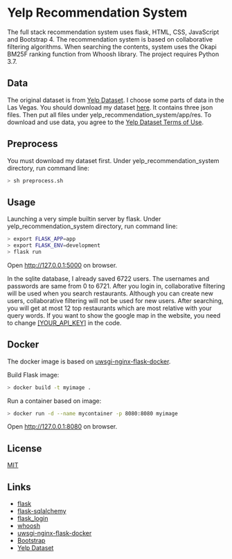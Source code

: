 # Yelp Recommendation System

The full stack recommendation system uses flask, HTML, CSS, JavaScript and Bootstrap 4. 
The recommendation system is based on collaborative filtering algorithms. 
When searching the contents, system uses the Okapi BM25F ranking function from Whoosh library.
The project requires Python 3.7.

 
## Data
The original dataset is from [Yelp Dataset](https://www.kaggle.com/yelp-dataset/yelp-dataset). I choose some parts of data in the Las Vegas.
You should download my dataset [here](https://drive.google.com/drive/folders/1fK7sBOSdXSAXyWRCpCpLfP12G56Qg0-z?usp=sharing). It contains three json files. 
Then put all files under yelp_recommendation_system/app/res. 
To download and use data, you agree to the [Yelp Dataset Terms of Use](./yelp-dataset-agreement.pdf).



## Preprocess
You must download my dataset first. Under yelp_recommendation_system directory, run command line:
```bash
> sh preprocess.sh
```

## Usage
Launching a very simple builtin server by flask. Under yelp_recommendation_system directory, run command line:
```bash
> export FLASK_APP=app    
> export FLASK_ENV=development
> flask run
```
Open http://127.0.0.1:5000 on browser.


In the sqlite database, I already saved 6722 users. The usernames and passwords are same from 0 to 6721. 
After you login in, collaborative filtering will be used when you search restaurants. 
Although you can create new users, collaborative filtering will not be used for new users. 
After searching, you will get at most 12 top restaurants which are most relative with your query words.
 If you want to show the google map in the website, you need to change [[YOUR_API_KEY]](./app/templates/index.html#L73) in the code.
 
## Docker
The docker image is based on [uwsgi-nginx-flask-docker](https://github.com/tiangolo/uwsgi-nginx-flask-docker).

Build Flask image:
```bash
> docker build -t myimage .
```
Run a container based on image:
```bash
> docker run -d --name mycontainer -p 8080:8080 myimage
```
Open http://127.0.0.1:8080 on browser.

## License
[MIT](./LICENSE)

## Links
* [flask](https://github.com/pallets/flask)
* [flask-sqlalchemy](https://github.com/pallets/flask-sqlalchemy)
* [flask_login](https://github.com/maxcountryman/flask-login)
* [whoosh](https://whoosh.readthedocs.io/en/latest/)
* [uwsgi-nginx-flask-docker](https://github.com/tiangolo/uwsgi-nginx-flask-docker)
* [Bootstrap](https://getbootstrap.com/docs/4.3/getting-started/introduction/)
* [Yelp Dataset](https://www.kaggle.com/yelp-dataset/yelp-dataset)
